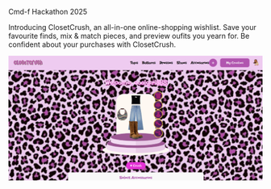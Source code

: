 Cmd-f Hackathon 2025

Introducing ClosetCrush, an all-in-one online-shopping wishlist. Save your favourite finds, mix & match pieces, and preview oufits you yearn for. Be confident about your purchases with ClosetCrush.

![Main Page](image.png)